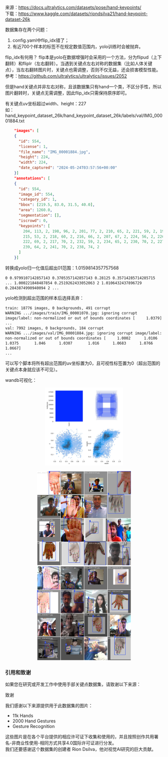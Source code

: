 来源：https://docs.ultralytics.com/datasets/pose/hand-keypoints/  
下载：https://www.kaggle.com/datasets/riondsilva21/hand-keypoint-dataset-26k

数据集存在两个问题：
1. config.yaml中flip_idx错了；
2. 有近700个样本的标签不在规定数值范围内，yolo训练时会被抛弃。


flip_idx有何用？
flip本是yolo在数据增强时会采用的一个方法，分为flipud（上下翻转）和fliplr（左右翻转）。当遇到关键点左右对称的数据集（比如人体关键点），当左右翻转图片时，关键点也需调整，否则不仅无益，还会损害模型性能。参考：https://github.com/ultralytics/ultralytics/issues/2052

但是hand关键点并非左右对称，且该数据集只有hand一个类，不区分手性，所以图片翻转时，关键点无需调整，因此flip_idx只需保持原序即可。

有关键点uv坐标超过width、height：227  
如：hand_keypoint_dataset_26k/hand_keypoint_dataset_26k/labels/val/IMG_00001884.txt
```json
    "images": [
    {
      "id": 554,
      "license": 1,
      "file_name": "IMG_00001884.jpg",
      "height": 224,
      "width": 224,
      "date_captured": "2024-05-24T03:57:56+00:00"
    }]
    "annotations": [
    {
      "id": 554,
      "image_id": 554,
      "category_id": 1,
      "bbox": [219.5, 83.0, 31.5, 40.0],
      "area": 1260.0,
      "segmentation": [],
      "iscrowd": 0,
      "keypoints": [
        204, 113, 2, 198, 96, 2, 201, 77, 2, 210, 65, 2, 221, 59, 2, 199, 66, 2,
        215, 53, 2, 218, 60, 2, 216, 66, 2, 207, 67, 2, 224, 56, 2, 226, 63, 2,
        222, 69, 2, 217, 70, 2, 232, 59, 2, 234, 65, 2, 230, 70, 2, 227, 75, 2,
        239, 64, 2, 241, 70, 2, 238, 74, 2
      ]
    }]
```
转换成yolo归一化值后超出01范围：1.0159814357757568
```
0 0.9799107142857143 0.3705357142857143 0.28125 0.35714285714285715 ... 1.000221848487854 0.2519262433052063 2 1.0106432437896729 0.2843874990940094 2 ...
```
yolo检测到超出范围的样本后选择丢弃：
```
train: 18776 images, 0 backgrounds, 491 corrupt
WARNING .../images/train/IMG_00001070.jpg: ignoring corrupt image/label: non-normalized or out of bounds coordinates [     1.0379]
...
val: 7992 images, 0 backgrounds, 184 corrupt
WARNING .../images/val/IMG_00001884.jpg: ignoring corrupt image/label: non-normalized or out of bounds coordinates [     1.0002      1.0106      1.0375       1.046      1.0307       1.016      1.0683      1.0766      1.0667]
...
```
可以写个脚本将所有超出范围的uv坐标置为0，且可视性标签置为0（超出范围的关键点本身就应该不可见）。


wandb可视化：
<p align="center">
  <img src="readme_media/labels_1_00960229de5ce83cd82f.jpg" alt="Image 1" width="250"/>
</p>
<p align="center">
  <img src="readme_media/train_batch2881_41_80bf9743ba51a4cd914c.jpg" alt="Image 1" width="300"/>
  <img src="readme_media/train_batch2882_41_098bd0fe76bc1157fb25.jpg" alt="Image 2" width="300"/>
</p>

### 引用和致谢  
如果您在研究或开发工作中使用手部关键点数据集，请致谢以下来源：

致谢

我们感谢以下来源提供用于此数据集的图片：

- 11k Hands
- 2000 Hand Gestures
- Gesture Recognition

这些图片是在各个平台提供的相应许可证下收集和使用的，并且按照创作共用署名-非商业性使用-相同方式共享4.0国际许可证进行分发。  
我们还要感谢这个数据集的创建者 Rion Dsilva，他对视觉AI研究的巨大贡献。